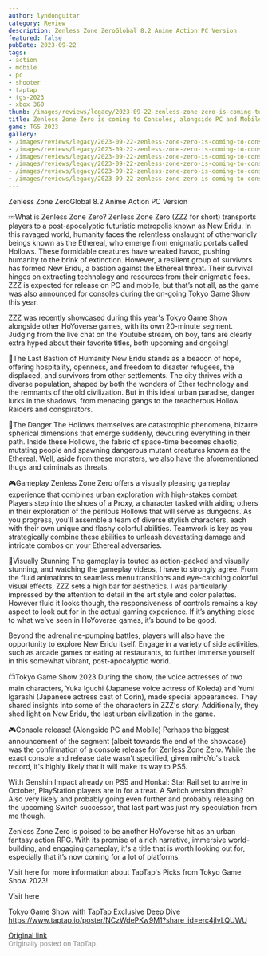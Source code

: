 ```yaml
---
author: lyndonguitar
category: Review
description: Zenless Zone ZeroGlobal 8.2 Anime Action PC Version
featured: false
pubDate: 2023-09-22
tags:
- action
- mobile
- pc
- shooter
- taptap
- tgs-2023
- xbox 360
thumb: /images/reviews/legacy/2023-09-22-zenless-zone-zero-is-coming-to-consoles-alongside-pc-and-mobile--tgs-2023-0.avif
title: Zenless Zone Zero is coming to Consoles, alongside PC and Mobile! | TGS 2023
game: TGS 2023
gallery:
- /images/reviews/legacy/2023-09-22-zenless-zone-zero-is-coming-to-consoles-alongside-pc-and-mobile--tgs-2023-0.avif
- /images/reviews/legacy/2023-09-22-zenless-zone-zero-is-coming-to-consoles-alongside-pc-and-mobile--tgs-2023-1.avif
- /images/reviews/legacy/2023-09-22-zenless-zone-zero-is-coming-to-consoles-alongside-pc-and-mobile--tgs-2023-2.avif
- /images/reviews/legacy/2023-09-22-zenless-zone-zero-is-coming-to-consoles-alongside-pc-and-mobile--tgs-2023-3.avif
- /images/reviews/legacy/2023-09-22-zenless-zone-zero-is-coming-to-consoles-alongside-pc-and-mobile--tgs-2023-4.avif
- /images/reviews/legacy/2023-09-22-zenless-zone-zero-is-coming-to-consoles-alongside-pc-and-mobile--tgs-2023-5.avif
---
```

Zenless Zone ZeroGlobal
8.2
Anime
Action
PC Version

💤What is Zenless Zone Zero?
Zenless Zone Zero (ZZZ for short) transports players to a post-apocalyptic futuristic metropolis known as New Eridu. In this ravaged world, humanity faces the relentless onslaught of otherworldly beings known as the Ethereal, who emerge from enigmatic portals called Hollows. These formidable creatures have wreaked havoc, pushing humanity to the brink of extinction. However, a resilient group of survivors has formed New Eridu, a bastion against the Ethereal threat. Their survival hinges on extracting technology and resources from their enigmatic foes. ZZZ is expected for release on PC and mobile, but that’s not all, as the game was also announced for consoles during the on-going Tokyo Game Show this year.

ZZZ was recently showcased during this year's Tokyo Game Show alongside other HoYoverse games, with its own 20-minute segment. Judging from the live chat on the Youtube stream, oh boy, fans are clearly extra hyped about their favorite titles, both upcoming and ongoing!

🏬The Last Bastion of Humanity
New Eridu stands as a beacon of hope, offering hospitality, openness, and freedom to disaster refugees, the displaced, and survivors from other settlements. The city thrives with a diverse population, shaped by both the wonders of Ether technology and the remnants of the old civilization. But in this ideal urban paradise, danger lurks in the shadows, from menacing gangs to the treacherous Hollow Raiders and conspirators.

🧟The Danger
The Hollows themselves are catastrophic phenomena, bizarre spherical dimensions that emerge suddenly, devouring everything in their path. Inside these Hollows, the fabric of space-time becomes chaotic, mutating people and spawning dangerous mutant creatures known as the Ethereal. Well, aside from these monsters, we also have the aforementioned thugs and criminals as threats.

🎮Gameplay
Zenless Zone Zero offers a visually pleasing gameplay experience that combines urban exploration with high-stakes combat. Players step into the shoes of a Proxy, a character tasked with aiding others in their exploration of the perilous Hollows that will serve as dungeons. As you progress, you'll assemble a team of diverse stylish characters, each with their own unique and flashy colorful abilities. Teamwork is key as you strategically combine these abilities to unleash devastating damage and intricate combos on your Ethereal adversaries.

🎨Visually Stunning
The gameplay is touted as action-packed and visually stunning, and watching the gameplay videos, I have to strongly agree. From the fluid animations to seamless menu transitions and eye-catching colorful visual effects, ZZZ sets a high bar for aesthetics. I was particularly impressed by the attention to detail in the art style and color palettes. However fluid it looks though, the responsiveness of controls remains a key aspect to look out for in the actual gaming experience. If it’s anything close to what we’ve seen in HoYoverse games, it’s bound to be good.

Beyond the adrenaline-pumping battles, players will also have the opportunity to explore New Eridu itself. Engage in a variety of side activities, such as arcade games or eating at restaurants, to further immerse yourself in this somewhat vibrant, post-apocalyptic world.

📺Tokyo Game Show 2023
During the show, the voice actresses of two main characters, Yuka Iguchi (Japanese voice actress of Koleda) and Yumi Igarashi (Japanese actress cast of Corin), made special appearances. They shared insights into some of the characters in ZZZ's story. Additionally, they shed light on New Eridu, the last urban civilization in the game.

🎮Console release! (Alongside PC and Mobile)
Perhaps the biggest announcement of the segment (albeit towards the end of the showcase) was the confirmation of a console release for Zenless Zone Zero. While the exact console and release date wasn't specified, given miHoYo's track record, it's highly likely that it will make its way to PS5.

With Genshin Impact already on PS5 and Honkai: Star Rail set to arrive in October, PlayStation players are in for a treat. A Switch version though? Also very likely and probably going even further and probably releasing on the upcoming Switch successor, that last part was just my speculation from me though.

Zenless Zone Zero is poised to be another HoYoverse hit as an urban fantasy action RPG. With its promise of a rich narrative, immersive world-building, and engaging gameplay, it's a title that is worth looking out for, especially that it’s now coming for a lot of platforms.

Visit here for more information about TapTap's Picks from Tokyo Game Show 2023!

Visit here

Tokyo Game Show with TapTap Exclusive Deep Dive
https://www.taptap.io/poster/NCzWdePKw9M1?share_id=erc4jlvLQUWU

[Original link](https://www.taptap.io/post/6334021)<br><span style="font-size: 0.95em; color: #888;">Originally posted on TapTap.</span>